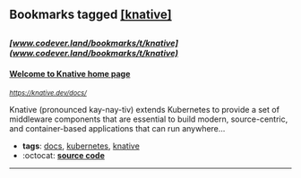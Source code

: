 ## Bookmarks tagged [[knative]](https://www.codever.land/search?q=[knative])

_<sup><sup>[www.codever.land/bookmarks/t/knative](www.codever.land/bookmarks/t/knative)</sup></sup>_
---
#### [Welcome to Knative home page](https://knative.dev/docs/)
_<sup>https://knative.dev/docs/</sup>_

Knative (pronounced kay-nay-tiv) extends Kubernetes to provide a set of middleware components that are essential to build modern, source-centric, and container-based applications that can run anywhere...
* **tags**: [docs](../tagged/docs.md), [kubernetes](../tagged/kubernetes.md), [knative](../tagged/knative.md)
* :octocat: **[source code](https://github.com/knative/docs)**
---
